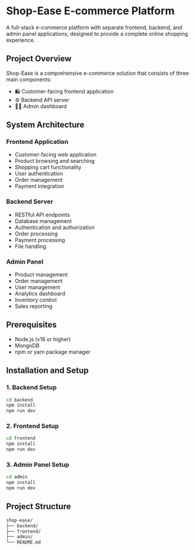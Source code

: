 # Shop-Ease E-commerce Platform

A full-stack e-commerce platform with separate frontend, backend, and admin panel applications, designed to provide a complete online shopping experience.

## Project Overview

Shop-Ease is a comprehensive e-commerce solution that consists of three main components:

- 🛍️ Customer-facing frontend application
- ⚙️ Backend API server
- 👨‍💼 Admin dashboard

## System Architecture

### Frontend Application

- Customer-facing web application
- Product browsing and searching
- Shopping cart functionality
- User authentication
- Order management
- Payment integration

### Backend Server

- RESTful API endpoints
- Database management
- Authentication and authorization
- Order processing
- Payment processing
- File handling

### Admin Panel

- Product management
- Order management
- User management
- Analytics dashboard
- Inventory control
- Sales reporting

## Prerequisites

- Node.js (v16 or higher)
- MongoDB
- npm or yarn package manager

## Installation and Setup

### 1. Backend Setup

```bash
cd backend
npm install
npm run dev
```

### 2. Frontend Setup

```bash
cd frontend
npm install
npm run dev
```

### 3. Admin Panel Setup

```bash
cd admin
npm install
npm run dev
```

## Project Structure

```bash
shop-ease/
├── backend/
├── frontend/
├── admin/
└── README.md
```
